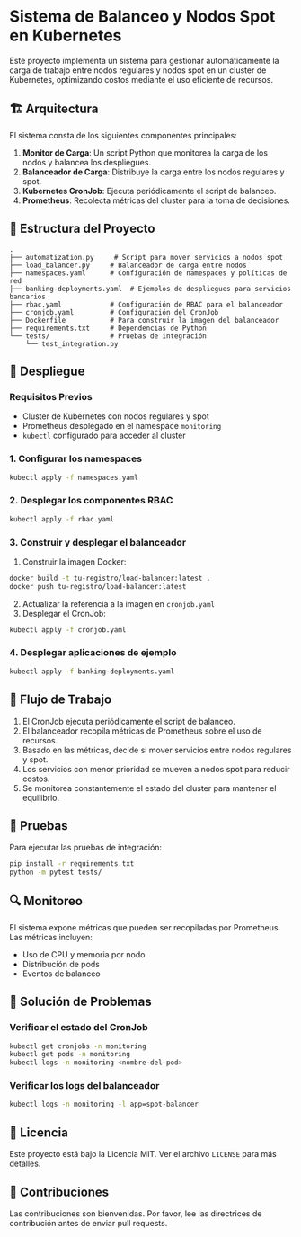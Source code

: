 # Sistema de Balanceo y Nodos Spot en Kubernetes

Este proyecto implementa un sistema para gestionar automáticamente la carga de trabajo entre nodos regulares y nodos spot en un cluster de Kubernetes, optimizando costos mediante el uso eficiente de recursos.

## 🏗️ Arquitectura

El sistema consta de los siguientes componentes principales:

1. **Monitor de Carga**: Un script Python que monitorea la carga de los nodos y balancea los despliegues.
2. **Balanceador de Carga**: Distribuye la carga entre los nodos regulares y spot.
3. **Kubernetes CronJob**: Ejecuta periódicamente el script de balanceo.
4. **Prometheus**: Recolecta métricas del cluster para la toma de decisiones.

## 📁 Estructura del Proyecto

```
.
├── automatization.py     # Script para mover servicios a nodos spot
├── load_balancer.py     # Balanceador de carga entre nodos
├── namespaces.yaml      # Configuración de namespaces y políticas de red
├── banking-deployments.yaml  # Ejemplos de despliegues para servicios bancarios
├── rbac.yaml            # Configuración de RBAC para el balanceador
├── cronjob.yaml         # Configuración del CronJob
├── Dockerfile           # Para construir la imagen del balanceador
├── requirements.txt     # Dependencias de Python
└── tests/               # Pruebas de integración
    └── test_integration.py
```

## 🚀 Despliegue

### Requisitos Previos

- Cluster de Kubernetes con nodos regulares y spot
- Prometheus desplegado en el namespace `monitoring`
- `kubectl` configurado para acceder al cluster

### 1. Configurar los namespaces

```bash
kubectl apply -f namespaces.yaml
```

### 2. Desplegar los componentes RBAC

```bash
kubectl apply -f rbac.yaml
```

### 3. Construir y desplegar el balanceador

1. Construir la imagen Docker:

```bash
docker build -t tu-registro/load-balancer:latest .
docker push tu-registro/load-balancer:latest
```

2. Actualizar la referencia a la imagen en `cronjob.yaml`
3. Desplegar el CronJob:

```bash
kubectl apply -f cronjob.yaml
```

### 4. Desplegar aplicaciones de ejemplo

```bash
kubectl apply -f banking-deployments.yaml
```

## 🔄 Flujo de Trabajo

1. El CronJob ejecuta periódicamente el script de balanceo.
2. El balanceador recopila métricas de Prometheus sobre el uso de recursos.
3. Basado en las métricas, decide si mover servicios entre nodos regulares y spot.
4. Los servicios con menor prioridad se mueven a nodos spot para reducir costos.
5. Se monitorea constantemente el estado del cluster para mantener el equilibrio.

## 🧪 Pruebas

Para ejecutar las pruebas de integración:

```bash
pip install -r requirements.txt
python -m pytest tests/
```

## 🔍 Monitoreo

El sistema expone métricas que pueden ser recopiladas por Prometheus. Las métricas incluyen:

- Uso de CPU y memoria por nodo
- Distribución de pods
- Eventos de balanceo

## 🔧 Solución de Problemas

### Verificar el estado del CronJob

```bash
kubectl get cronjobs -n monitoring
kubectl get pods -n monitoring
kubectl logs -n monitoring <nombre-del-pod>
```

### Verificar los logs del balanceador

```bash
kubectl logs -n monitoring -l app=spot-balancer
```

## 📝 Licencia

Este proyecto está bajo la Licencia MIT. Ver el archivo `LICENSE` para más detalles.

## 🤝 Contribuciones

Las contribuciones son bienvenidas. Por favor, lee las directrices de contribución antes de enviar pull requests.
